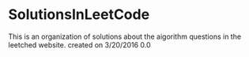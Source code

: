 # SolutionsInLeetCode
This is an organization of solutions about the aigorithm questions in the leetched website.
created on 3/20/2016
0.0















